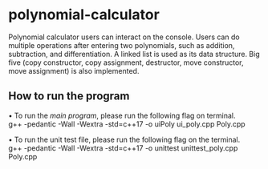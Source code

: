 # polynomial-calculator
Polynomial calculator users can interact on the console. Users can do multiple operations after entering two polynomials, such as addition, subtraction, and differentiation. A linked list is used as its data structure. Big five (copy constructor, copy assignment, destructor, move constructor, move assignment) is also implemented.

## How to run the program
• To run the <em>main program</em>, please run the following flag on terminal.
<br>
g++ -pedantic -Wall -Wextra -std=c++17 -o uiPoly ui_poly.cpp Poly.cpp

• To run the unit test file, please run the following flag on the terminal.
<br>
g++ -pedantic -Wall -Wextra -std=c++17 -o unittest unittest_poly.cpp Poly.cpp
